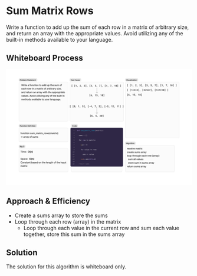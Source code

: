 # Sum Matrix Rows
<!-- Description of the challenge -->
Write a function to add up the sum of each row in a matrix of arbitrary size, and return an array with the appropriate values. Avoid utilizing any of the built-in methods available to your language.

## Whiteboard Process
<!-- Embedded whiteboard image -->
![array binary search whiteboard](./sum-matrix-rows-whiteboard.png)

## Approach & Efficiency
<!-- What approach did you take? Why? What is the Big O space/time for this approach? -->
- Create a sums array to store the sums
- Loop through each row (array) in the matrix
  - Loop through each value in the current row and sum each value together, store this sum in the sums array

## Solution
<!-- Show how to run your code, and examples of it in action -->
The solution for this algorithm is whiteboard only.
